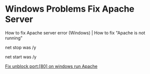 # Windows Problems Fix Apache Server
How to fix Apache server error (Windows) | How to fix "Apache is not running" 



net stop was /y

net start was /y

[Fix unblock port:[80] on windows run Apache](https://www.sitepoint.com/unblock-port-80-on-windows-run-apache/)
